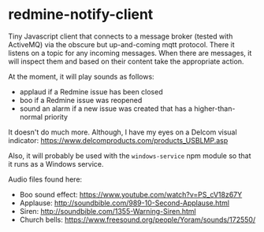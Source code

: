 redmine-notify-client
=====================

Tiny Javascript client that connects to a message broker (tested with ActiveMQ) via the obscure but up-and-coming mqtt protocol.  There it listens on a topic for any incoming messages.  When there are messages, it will inspect them and based on their content take the appropriate action.

At the moment, it will play sounds as follows:
* applaud if a Redmine issue has been closed
* boo if a Redmine issue was reopened
* sound an alarm if a new issue was created that has a higher-than-normal priority

It doesn't do much more. Although, I have my eyes on a Delcom visual indicator: https://www.delcomproducts.com/products_USBLMP.asp

Also, it will probably be used with the `windows-service` npm module so that it runs as a Windows service.

Audio files found here:
* Boo sound effect: https://www.youtube.com/watch?v=PS_cV18z67Y
* Applause: http://soundbible.com/989-10-Second-Applause.html
* Siren: http://soundbible.com/1355-Warning-Siren.html
* Church bells: https://www.freesound.org/people/Yoram/sounds/172550/
